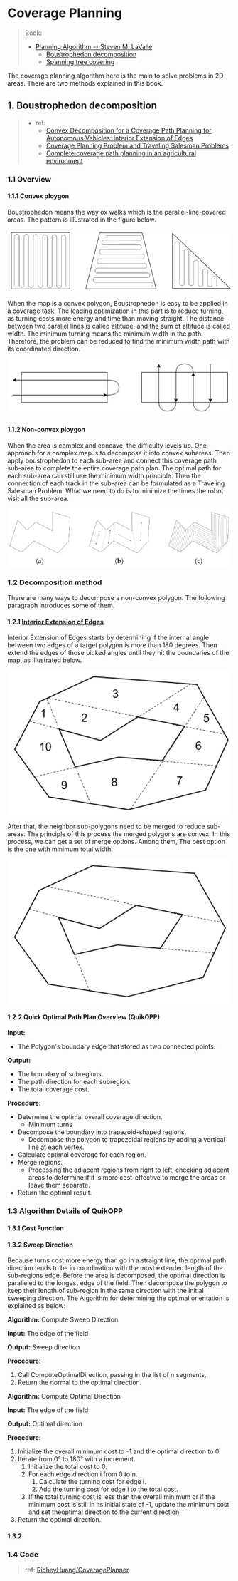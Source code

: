 # Coverage Planning 

> Book: 
> - [Planning Algorithm -- Steven M. LaValle](http://lavalle.pl/planning/)
>   - [Boustrophedon decomposition](http://lavalle.pl/planning/node352.html)
>   - [Spanning tree covering](http://lavalle.pl/planning/node353.html)

The coverage planning algorithm here is the main to solve problems in 2D areas. There are two methods explained in this book.

## 1. Boustrophedon decomposition 

> - ref: 
>   - [Convex Decomposition for a Coverage Path Planning for Autonomous Vehicles: Interior Extension of Edges](https://www.ncbi.nlm.nih.gov/pmc/articles/PMC6806237/)
>   - [Coverage Planning Problem and Traveling Salesman Problems](https://etd.auburn.edu/bitstream/handle/10415/4599/Optimization%20Approaches%20for%20a%20Dubins%20Vehicle%20in%20Coverage%20Planning%20Problem%20and%20Traveling%20Salesman%20Problems.pdf?sequence=2)
>   - [Complete coverage path planning in an agricultural environment](https://lib.dr.iastate.edu/etd/12095/)
### 1.1 Overview

#### 1.1.1 Convex ploygon

Boustrophedon means the way ox walks which is the parallel-line-covered areas. The pattern is illustrated in the figure below. 

![ ](./pics/sensors-19-04165-g001.jpg)

When the map is a convex polygon, Boustrophedon is easy to be applied in a coverage task. The leading optimization in this part is to reduce turning, as turning costs more energy and time than moving straight. The distance between two parallel lines is called altitude, and the sum of altitude is called width. The minimum turning means the minimum width in the path. Therefore, the problem can be reduced to find the minimum width path with its coordinated direction.

![ ](./pics/sensors-19-04165-g002.jpg)

#### 1.1.2 Non-convex ploygon

When the area is complex and concave, the difficulty levels up. One approach for a complex map is to decompose it into convex subareas. Then apply boustrophedon to each sub-area and connect this coverage path sub-area to complete the entire coverage path plan. The optimal path for each sub-area can still use the minimum width principle. Then the connection of each track in the sub-area can be formulated as a Traveling Salesman Problem. What we need to do is to minimize the times the robot visit all the sub-area.

![ ](./pics/sensors-19-04165-g004.jpg)

### 1.2 Decomposition method 

There are many ways to decompose a non-convex polygon. The following paragraph introduces some of them.

#### 1.2.1 [Interior Extension of Edges](https://www.ncbi.nlm.nih.gov/pmc/articles/PMC6806237/)

Interior Extension of Edges starts by determining if the internal angle between two edges of a target polygon is more than 180 degrees. Then extend the edges of those picked angles until they hit the boundaries of the map, as illustrated below.

![ ](pics/sensors-19-04165-g008.jpg)

After that, the neighbor sub-polygons need to be merged to reduce sub-areas. The principle of this process the merged polygons are convex. In this process, we can get a set of merge options. Among them, The best option is the one with minimum total width.   

![ ](pics/sensors-19-04165-g009.jpg)

#### 1.2.2 Quick Optimal Path Plan Overview (QuikOPP)

**Input:** 

- The Polygon's boundary edge that stored as two connected points.

**Output:** 
- The boundary of subregions.
- The path direction for each subregion.
- The total coverage cost.

**Procedure:**

- Determine the optimal overall coverage direction.
  - Minimum turns
- Decompose the boundary into trapezoid-shaped regions.
  - Decompose the polygon to trapezoidal regions by adding a vertical line at each vertex.
- Calculate optimal coverage for each region.
- Merge regions.
  - Processing the adjacent regions from right to left, checking adjacent areas to determine if it is more cost-effective to merge the areas or leave them separate.
- Return the optimal result.
### 1.3 Algorithm Details of QuikOPP

#### 1.3.1 Cost Function



#### 1.3.2 Sweep Direction

Because turns cost more energy than go in a straight line, the optimal path direction tends to be in coordination with the most extended length of the sub-regions edge. Before the area is decomposed, the optimal direction is paralleled to the longest edge of the field. Then decompose the polygon to keep their length of sub-region in the same direction with the initial sweeping direction. The Algorithm for determining the optimal orientation is explained as below:

**Algorithm:** Compute Sweep Direction

**Input:** The edge of the field

**Output:** Sweep direction

**Procedure:**

1. Call ComputeOptimalDirection, passing in the list of n segments.
2. Return the normal to the optimal direction.

**Algorithm:** Compute Optimal Direction

**Input:** The edge of the field

**Output:** Optimal direction

**Procedure:**

1. Initialize the overall minimum cost to -1 and the optimal direction to 0. 
2. Iterate from 0° to 180° with a increment.
   1. Initialize the total cost to 0.
   2. For each edge direction i from 0 to n.
      1. Calculate the turning cost for edge i.
      2. Add the turning cost for edge i to the total cost.
   3. If the total turning cost is less than the overall minimum or if the minimum cost is still in its initial state of -1, update the minimum cost and set theoptimal direction to the current direction.
3. Return the optimal direction.

#### 1.3.2 

### 1.4 Code

> ref: [RicheyHuang/CoveragePlanner](https://github.com/RicheyHuang/CoveragePlanner)